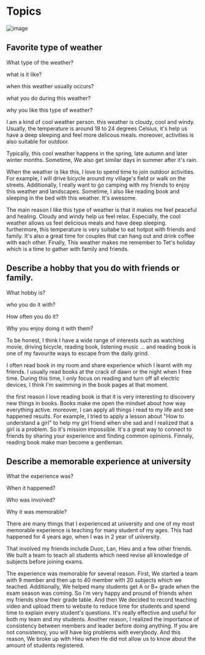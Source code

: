 # Topics
![image](https://github.com/7gr4g0n338/IELTS/assets/95563870/3b218bec-81f1-46c2-90f8-8492af953dd5)


## Favorite type of weather
What type of the weather?<br/>

what is it like?<br/>

when this weather usually occurs?<br/>

what you do during this weather?<br/>

why you like this type of weather?<br/>

I am a kind of cool weather person. this weather is cloudy, cool and windy. Usually, the temperature is around 18 to 24 degrees Celsius, it's help us have a deep sleeping and feel more delicous meals. moreover, activities is also suitable for outdoor. <br/>

Typically, this cool weather happens in the spring, late autumn and later winter months. Sometime, We also get similar days in summer after it's rain. <br/>

When the weather is like this, I love to spend time to join outdoor activities. For example, I will drive bicycle around my village's field or walk on the streets. Additionally, I really want to go camping with my friends to enjoy this weather and landscapes. Sometime, I also like reading book and sleeping in the bed with this weather. It's awesome.<br/>

The main reason I like this type of weather is that it makes me feel peaceful and healing. Cloudy and windy help us feel relax. Especially, the cool weather allows us feel delicious meals and have deep sleeping. furthermore, this temperature is very suitabe to eat hotpot with friends and family. It's also a great time for couples that can hang out and drink coffee with each other. Finally, This weather makes me remember to Tet's holiday which is a time to gather with family and friends.

## Describe a hobby that you do with friends or family.

What hobby is? <br/>

who you do it with? <br/>

How often you do it?<br/>

Why you enjoy doing it with them?<br/>

To be honest, I think I have a wide range of interests such as watching movie, driving bicycle, reading book, listening music ... and reading book is one of my favourite ways to escape from the daily grind. <br/>

I often read book in my room and share experience which I learnt with my friends. I usually read books at the crack of dawn or the night when I free time. During this time, I only focus on reading and turn off all electric devices, I think I'm swimming in the book pages at that moment. <br/>

the first reason I love reading book is that it is very interesting to discovery new things in books. Books make me open the mindset about how way everything active. moreover, I can apply all things i read to my life and see happened results. For example, I tried to apply a lesson about "How to understand a girl" to help my girl friend when she sad and I realized that a girl is a problem. So it's mission impossible. It's a great way to connect to friends by sharing your experience and finding common opinions. Finnaly, reading book make man become a gentleman.


## Describe a memorable experience at university

What the experience was?

When it happened?

Who was involved?

Why it was memorable?

There are many things that I experienced at university and one of my most memorable experience is teaching for many student of my ages. This had happened for 4 years ago, when I was in 2 year of university.<br/>

That involved my friends include Duoc, Lan, Hieu and a few other friends. We built a team to teach all students which need revise all knowledge of subjects before joining exams. <br/>

The experience was memorable for several reason. First, We started a team with 9 member and then up to 40 member with 20 subjects which we teached. Additionally, We helped many students get A or B+ grade when the exam season was coming. So i'm very happy and pround of friends when my friends show their grade table. And then We decided to record teaching video and upload them to website to reduce time for students and spend time to explain every student's questions. It's really effective and useful for both my team and my students. Another reason, I realized the importance of consistency between members and leader before doing anything. If you are not consistency, you will have big problems with everybody. And this reason, We broke up with Hieu when He did not allow us to know about the amount of students registered.



